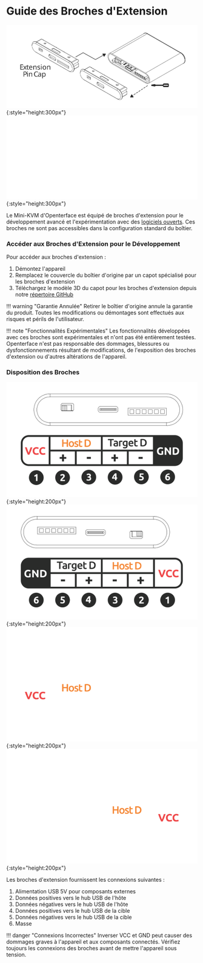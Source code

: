 # Guide des Broches d'Extension

![change-cap](images/product/change-cap.svg#only-light){:style="height:300px"}
![change-cap](images/product/change-cap_1.svg#only-dark){:style="height:300px"}

Le Mini-KVM d'Openterface est équipé de broches d'extension pour le développement avancé et l'expérimentation avec des [logiciels ouverts](/app). Ces broches ne sont pas accessibles dans la configuration standard du boîtier.

### Accéder aux Broches d'Extension pour le Développement

Pour accéder aux broches d'extension :

1. Démontez l'appareil
2. Remplacez le couvercle du boîtier d'origine par un capot spécialisé pour les broches d'extension
3. Téléchargez le modèle 3D du capot pour les broches d'extension depuis notre [répertoire GitHub](https://github.com/TechxArtisanStudio/Openterface_Mini-KVM_Hardware)

!!! warning "Garantie Annulée"
    Retirer le boîtier d'origine annule la garantie du produit. Toutes les modifications ou démontages sont effectués aux risques et périls de l'utilisateur.

!!! note "Fonctionnalités Expérimentales"
    Les fonctionnalités développées avec ces broches sont expérimentales et n'ont pas été entièrement testées. Openterface n'est pas responsable des dommages, blessures ou dysfonctionnements résultant de modifications, de l'exposition des broches d'extension ou d'autres altérations de l'appareil.

### Disposition des Broches

![target-side](images/product/extension-pins-1.svg#only-light){:style="height:200px"}
![host-side](images/product/extension-pins-2.svg#only-light){:style="height:200px"}
![target-side](images/product/extension-pins-1_1.svg#only-dark){:style="height:200px"}
![host-side](images/product/extension-pins-2_1.svg#only-dark){:style="height:200px"}

Les broches d'extension fournissent les connexions suivantes :

1. Alimentation USB 5V pour composants externes
2. Données positives vers le hub USB de l'hôte
3. Données négatives vers le hub USB de l'hôte
4. Données positives vers le hub USB de la cible
5. Données négatives vers le hub USB de la cible
6. Masse

!!! danger "Connexions Incorrectes"
    Inverser VCC et GND peut causer des dommages graves à l'appareil et aux composants connectés. Vérifiez toujours les connexions des broches avant de mettre l'appareil sous tension.
